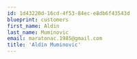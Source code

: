 ```yaml
---
id: 1d43220d-16cd-4f53-84ec-e8db6f43543d
blueprint: customers
first_name: Aldin
last_name: Muminovic
email: maratonac.1985@gmail.com
title: 'Aldin Muminovic'
---
```

